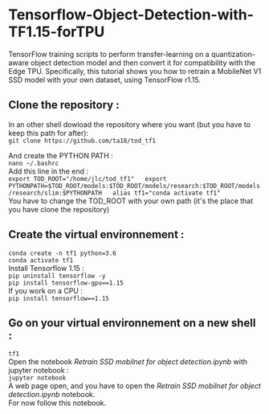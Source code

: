 # Tensorflow-Object-Detection-with-TF1.15-forTPU
TensorFlow training scripts to perform transfer-learning on a quantization-aware object detection model and then convert it for compatibility with the Edge TPU. Specifically, this tutorial shows you how to retrain a MobileNet V1 SSD model with your own dataset, using TensorFlow r1.15.

## Clone the repository :
In an other shell dowload the repository where you want (but you have to keep this path for after):   
`git clone https://github.com/ta18/tod_tf1`

And create the PYTHON PATH :   
`nano ~/.bashrc`  
Add this line in the end :   
`export TOD_ROOT="/home/jlc/tod_tf1"  
export PYTHONPATH=$TOD_ROOT/models:$TOD_ROOT/models/research:$TOD_ROOT/models/research/slim:$PYTHONPATH  
alias tf1="conda activate tf1"`  
You have to change the TOD_ROOT with your own path (it's the place that you have clone the repository)  

## Create the virtual environnement :   
`conda create -n tf1 python=3.6`  
`conda activate tf1`  
Install Tensorflow 1.15 :   
`pip uninstall tensorflow -y`  
`pip install tensorflow-gpu==1.15`  
If you work on a CPU :   
`pip install tensorflow==1.15`     

## Go on your virtual environnement on a new shell :   
`tf1`  
Open the notebook *Retrain SSD mobilnet for object detection.ipynb* with jupyter notebook :   
`jupyter notebook`  
A web page open, and you have to open the *Retrain SSD mobilnet for object detection.ipynb* notebook.  
For now follow this notebook.   
